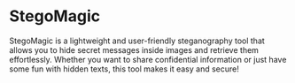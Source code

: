 # StegoMagic
StegoMagic is a lightweight and user-friendly steganography tool that allows you to hide secret messages inside images and retrieve them effortlessly. Whether you want to share confidential information or just have some fun with hidden texts, this tool makes it easy and secure!
